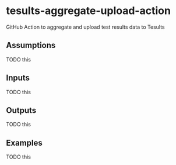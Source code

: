 # tesults-aggregate-upload-action
GitHub Action to aggregate and upload test results data to Tesults

## Assumptions
TODO this

## Inputs
TODO this

## Outputs
TODO this

## Examples
TODO this
